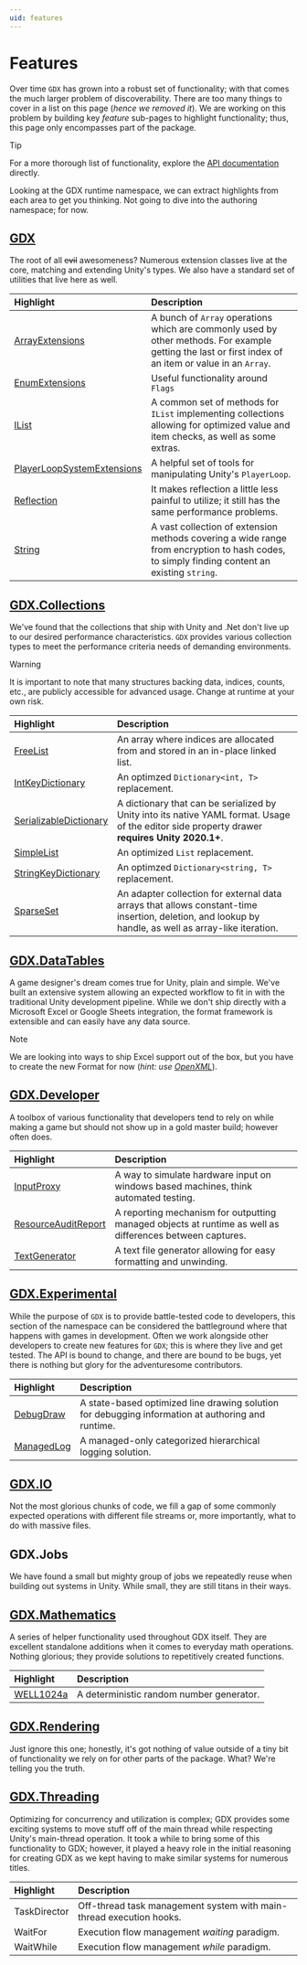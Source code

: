 ```yaml
---
uid: features
---
```

# Features

Over time `GDX` has grown into a robust set of functionality; with that comes the much larger problem of discoverability. There are too many things to cover in a list on this page (*hence we removed it*). We are working on this problem by building key *feature* sub-pages to highlight functionality; thus, this page only encompasses part of the package. 

> [!TIP]
> For a more thorough list of functionality, explore the [API documentation](/api/GDX.html) directly.

Looking at the GDX runtime namespace, we can extract highlights from each area to get you thinking. Not going to dive into the authoring namespace; for now.

## [GDX](xref:GDX)

The root of all ~~evil~~ awesomeness? Numerous extension classes live at the core, matching and extending Unity's types. We also have a standard set of utilities that live here as well.

Highlight | Description
:-- | :--
[ArrayExtensions](xref:GDX.ArrayExtensions) | A bunch of `Array` operations which are commonly used by other methods. For example getting the last or first index of an item or value in an `Array`.
[EnumExtensions](xref:GDX.EnumExtensions) | Useful functionality around `Flags`
[IList](xref:GDX.Collections.Generic.IListExtensions) | A common set of methods for `IList` implementing collections allowing for optimized value and item checks, as well as some extras.
[PlayerLoopSystemExtensions](xref:GDX.PlayerLoopSystemExtensions) | A helpful set of tools for manipulating Unity's `PlayerLoop`.
[Reflection](xref:GDX.Reflection) | It makes reflection a little less painful to utilize; it still has the same performance problems.
[String](xref:GDX.StringExtensions) | A vast collection of extension methods covering a wide range from encryption to hash codes, to simply finding content an existing `string`.

## [GDX.Collections](xref:GDX.Collections)

We've found that the collections that ship with Unity and .Net don't live up to our desired performance characteristics. `GDX` provides various collection types to meet the performance criteria needs of demanding environments. 

> [!WARNING]
> It is important to note that many structures backing data, indices, counts, etc., are publicly accessible for advanced usage. Change at runtime at your own risk.

Highlight | Description
:-- | :--
[FreeList](xref:GDX.Collections.FreeList) | An array where indices are allocated from and stored in an in-place linked list.
[IntKeyDictionary](xref:GDX.Collections.Generic.IntKeyDictionary`1) | An optimzed `Dictionary<int, T>` replacement.
[SerializableDictionary](xref:GDX.Collections.Generic.SerializableDictionary`2) | A dictionary that can be serialized by Unity into its native YAML format. Usage of the editor side property drawer **requires Unity 2020.1+**.
[SimpleList](xref:GDX.Collections.Generic.SimpleList`1) | An optimized `List` replacement.
[StringKeyDictionary](xref:GDX.Collections.Generic.StringKeyDictionary`1) | An optimzed `Dictionary<string, T>` replacement.
[SparseSet](xref:GDX.Collections.SparseSet) | An adapter collection for external data arrays that allows constant-time insertion, deletion, and lookup by handle, as well as array-like iteration.

## [GDX.DataTables](xref:GDX.DataTables)

A game designer's dream comes true for Unity, plain and simple. We've built an extensive system allowing an expected workflow to fit in with the traditional Unity development pipeline. While we don't ship directly with a Microsoft Excel or Google Sheets integration, the format framework is extensible and can easily have any data source.

> [!NOTE]
> We are looking into ways to ship Excel support out of the box, but you have to create the new Format for now (*hint: use [OpenXML](https://github.com/dotnet/Open-XML-SDK)*).

## [GDX.Developer](xref:GDX.Developer)

A toolbox of various functionality that developers tend to rely on while making a game but should not show up in a gold master build; however often does.

Highlight | Description
:-- | :--
[InputProxy](xref:GDX.Developer.InputProxy) | A way to simulate hardware input on windows based machines, think automated testing.
[ResourceAuditReport](xref:GDX.Developer.Reports.ResourcesAuditReport) | A reporting mechanism for outputting managed objects at runtime as well as  differences between captures.
[TextGenerator](xref:GDX.Developer.TextGenerator) | A text file generator allowing for easy formatting and unwinding.


## [GDX.Experimental](xref:GDX.Experimental)

While the purpose of `GDX` is to provide battle-tested code to developers, this section of the namespace can be considered the battleground where that happens with games in development. Often we work alongside other developers to create new features for `GDX`; this is where they live and get tested. The API is bound to change, and there are bound to be bugs, yet there is nothing but glory for the adventuresome contributors.

Highlight | Description
:-- | :--
[DebugDraw](xref:GDX.Experimental.DebugDraw) | A state-based optimized line drawing solution for debugging information at authoring and runtime.
[ManagedLog](xref:GDX.Experimental.Logging.ManagedLog)  | A managed-only categorized hierarchical logging solution.

## [GDX.IO](xref:GDX.IO)

Not the most glorious chunks of code, we fill a gap of some commonly expected operations with different file streams or, more importantly, what to do with massive files.

## GDX.Jobs

We have found a small but mighty group of jobs we repeatedly reuse when building out systems in Unity. While small, they are still titans in their ways.

## [GDX.Mathematics](xref:GDX.Mathematics)

A series of helper functionality used throughout GDX itself. They are excellent standalone additions when it comes to everyday math operations. Nothing glorious; they provide solutions to repetitively created functions.

Highlight | Description
:-- | :--
[WELL1024a](xref:GDX.Mathematics.Random.WELL1024a) | A deterministic random number generator.

## [GDX.Rendering](xref:GDX.Rendering)

Just ignore this one; honestly, it's got nothing of value outside of a tiny bit of functionality we rely on for other parts of the package. What? We're telling you the truth.

## [GDX.Threading](xref:GDX.Threading)

Optimizing for concurrency and utilization is complex; GDX provides some exciting systems to move stuff off of the main thread while respecting Unity's main-thread operation. It took a while to bring some of this functionality to GDX; however, it played a heavy role in the initial reasoning for creating GDX as we kept having to make similar systems for numerous titles.

Highlight | Description
:-- | :--
TaskDirector | Off-thread task management system with main-thread execution hooks.
WaitFor | Execution flow management *waiting* paradigm.
WaitWhile | Execution flow management *while* paradigm.